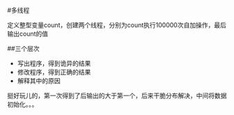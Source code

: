 ﻿#多线程

定义整型变量count，创建两个线程，分别为count执行100000次自加操作，最后输出count的值

##三个层次

* 写出程序，得到诡异的结果
* 修改程序，得到正确的结果
* 解释其中的原因




挺好玩儿的，第一次得到了后输出的大于第一个，后来干脆分布解决，中间将数据初始化。。。
